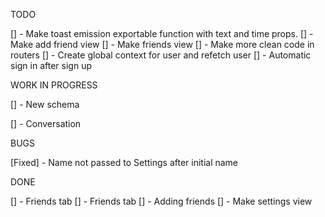 TODO

[] - Make toast emission exportable function with text and time props.
[] - Make add friend view
[] - Make friends view
[] - Make more clean code in routers
[] - Create global context for user and refetch user
[] - Automatic sign in after sign up

WORK IN PROGRESS

[] - New schema

[] - Conversation

BUGS

[Fixed] - Name not passed to Settings after initial name

DONE

[] - Friends tab
[] - Friends tab
[] - Adding friends
[] - Make settings view
